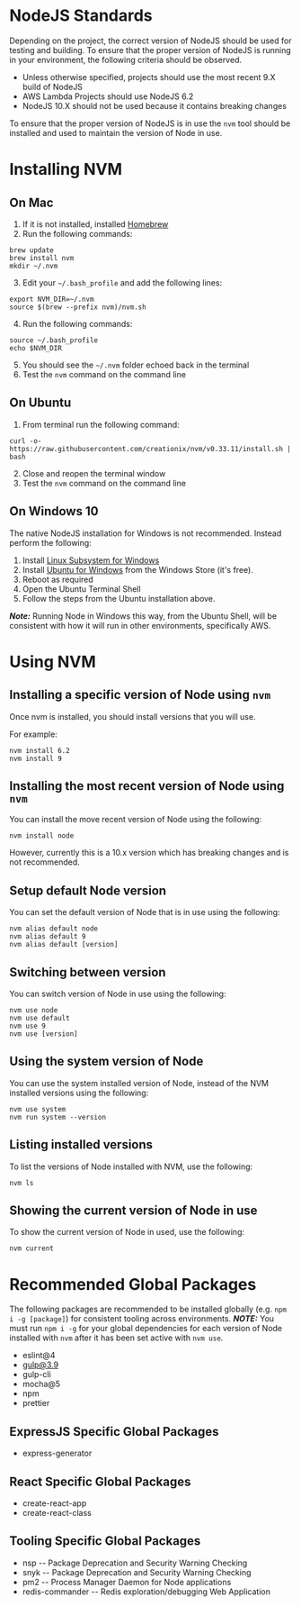# NodeJS Standards
Depending on the project, the correct version of NodeJS should be used for testing and building. To ensure that the
proper version of NodeJS is running in your environment, the following criteria should be observed.

  * Unless otherwise specified, projects should use the most recent 9.X build of NodeJS
  * AWS Lambda Projects should use NodeJS 6.2
  * NodeJS 10.X should not be used because it contains breaking changes

To ensure that the proper version of NodeJS is in use the `nvm` tool should be installed and used to maintain the
version of Node in use.

# Installing NVM

## On Mac
  1. If it is not installed, installed [Homebrew](http://brew.sh/)
  2. Run the following commands:
```shell
brew update
brew install nvm
mkdir ~/.nvm
```
  3. Edit your `~/.bash_profile` and add the following lines:
```
export NVM_DIR=~/.nvm
source $(brew --prefix nvm)/nvm.sh
```
  4. Run the following commands:
```shell
source ~/.bash_profile
echo $NVM_DIR
```
  5. You should see the `~/.nvm` folder echoed back in the terminal
  6. Test the `nvm` command on the command line

## On Ubuntu
  1. From terminal run the following command:
```shell
curl -o- https://raw.githubusercontent.com/creationix/nvm/v0.33.11/install.sh | bash
```
  2. Close and reopen the terminal window
  3. Test the `nvm` command on the command line

## On Windows 10
The native NodeJS installation for Windows is not recommended. Instead perform the following:
  1. Install [Linux Subsystem for Windows](https://docs.microsoft.com/en-us/windows/wsl/install-win10)
  2. Install [Ubuntu for Windows](https://tutorials.ubuntu.com/tutorial/tutorial-ubuntu-on-windows#0) from the Windows Store (it's free).
  3. Reboot as required
  4. Open the Ubuntu Terminal Shell
  5. Follow the steps from the Ubuntu installation above.

***Note:*** Running Node in Windows this way, from the Ubuntu Shell, will be consistent with how it will run in other environments, specifically AWS.

# Using NVM

## Installing a specific version of Node using `nvm`
Once nvm is installed, you should install versions that you will use.

For example:
```shell
nvm install 6.2
nvm install 9
```

## Installing the most recent version of Node using `nvm`
You can install the move recent version of Node using the following:
```shell
nvm install node
```

However, currently this is a 10.x version which has breaking changes and is not recommended.

## Setup default Node version
You can set the default version of Node that is in use using the following:
```shell
nvm alias default node
nvm alias default 9
nvm alias default [version]
```

## Switching between version
You can switch version of Node in use using the following:
```shell
nvm use node
nvm use default
nvm use 9
nvm use [version]
```

## Using the system version of Node
You can use the system installed version of Node, instead of the NVM installed versions using the following:
```shell
nvm use system
nvm run system --version
```

## Listing installed versions
To list the versions of Node installed with NVM, use the following:
```shell
nvm ls
```

## Showing the current version of Node in use
To show the current version of Node in used, use the following:
```shell
nvm current
```

# Recommended Global Packages
The following packages are recommended to be installed globally (e.g. `npm i -g [package]`) for consistent tooling across environments. ***NOTE:*** You must run `npm i -g` for your global dependencies for each version of Node installed with `nvm` after it has been set active with `nvm use`.
 * eslint@4
 * gulp@3.9
 * gulp-cli
 * mocha@5
 * npm
 * prettier

## ExpressJS Specific Global Packages
 * express-generator

## React Specific Global Packages
 * create-react-app
 * create-react-class

## Tooling Specific Global Packages
 * nsp -- Package Deprecation and Security Warning Checking
 * snyk -- Package Deprecation and Security Warning Checking
 * pm2 -- Process Manager Daemon for Node applications
 * redis-commander -- Redis exploration/debugging Web Application
